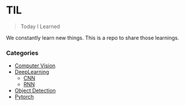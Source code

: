 # TIL
> Today I Learned

We constantly learn new things. This is a repo to share those learnings.

### Categories
* [Computer Vision](/Computer\%20Vision)
* [DeepLearning](/DeepLearning)
  * [CNN](/DeepLearning/CNN)
  * [RNN](/DeepLearning/RNN)
* [Object Detection](/Object\%20Detection)
* [Pytorch](/pyrtorch)
